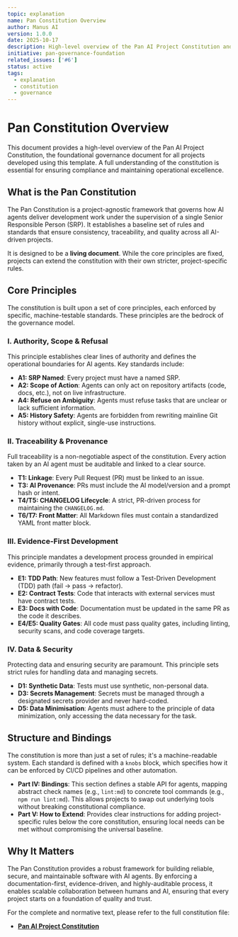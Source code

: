 ```yaml
---
topic: explanation
name: Pan Constitution Overview
author: Manus AI
version: 1.0.0
date: 2025-10-17
description: High-level overview of the Pan AI Project Constitution and its core principles
initiative: pan-governance-foundation
related_issues: ['#6']
status: active
tags:
  - explanation
  - constitution
  - governance
---
```


# Pan Constitution Overview

This document provides a high-level overview of the Pan AI Project Constitution, the foundational governance document for all projects developed using this template. A full understanding of the constitution is essential for ensuring compliance and maintaining operational excellence.

## What is the Pan Constitution

The Pan Constitution is a project-agnostic framework that governs how AI agents deliver development work under the supervision of a single Senior Responsible Person (SRP). It establishes a baseline set of rules and standards that ensure consistency, traceability, and quality across all AI-driven projects.

It is designed to be a **living document**. While the core principles are fixed, projects can extend the constitution with their own stricter, project-specific rules.

## Core Principles

The constitution is built upon a set of core principles, each enforced by specific, machine-testable standards. These principles are the bedrock of the governance model.

### I. Authority, Scope & Refusal

This principle establishes clear lines of authority and defines the operational boundaries for AI agents. Key standards include:

- **A1: SRP Named**: Every project must have a named SRP.
- **A2: Scope of Action**: Agents can only act on repository artifacts (code, docs, etc.), not on live infrastructure.
- **A4: Refuse on Ambiguity**: Agents must refuse tasks that are unclear or lack sufficient information.
- **A5: History Safety**: Agents are forbidden from rewriting mainline Git history without explicit, single-use instructions.

### II. Traceability & Provenance

Full traceability is a non-negotiable aspect of the constitution. Every action taken by an AI agent must be auditable and linked to a clear source.

- **T1: Linkage**: Every Pull Request (PR) must be linked to an issue.
- **T3: AI Provenance**: PRs must include the AI model/version and a prompt hash or intent.
- **T4/T5: CHANGELOG Lifecycle**: A strict, PR-driven process for maintaining the `CHANGELOG.md`.
- **T6/T7: Front Matter**: All Markdown files must contain a standardized YAML front matter block.

### III. Evidence-First Development

This principle mandates a development process grounded in empirical evidence, primarily through a test-first approach.

- **E1: TDD Path**: New features must follow a Test-Driven Development (TDD) path (fail -> pass -> refactor).
- **E2: Contract Tests**: Code that interacts with external services must have contract tests.
- **E3: Docs with Code**: Documentation must be updated in the same PR as the code it describes.
- **E4/E5: Quality Gates**: All code must pass quality gates, including linting, security scans, and code coverage targets.

### IV. Data & Security

Protecting data and ensuring security are paramount. This principle sets strict rules for handling data and managing secrets.

- **D1: Synthetic Data**: Tests must use synthetic, non-personal data.
- **D3: Secrets Management**: Secrets must be managed through a designated secrets provider and never hard-coded.
- **D5: Data Minimisation**: Agents must adhere to the principle of data minimization, only accessing the data necessary for the task.

## Structure and Bindings

The constitution is more than just a set of rules; it's a machine-readable system. Each standard is defined with a `knobs` block, which specifies how it can be enforced by CI/CD pipelines and other automation.

- **Part IV: Bindings**: This section defines a stable API for agents, mapping abstract check names (e.g., `lint:md`) to concrete tool commands (e.g., `npm run lint:md`). This allows projects to swap out underlying tools without breaking constitutional compliance.
- **Part V: How to Extend**: Provides clear instructions for adding project-specific rules below the core constitution, ensuring local needs can be met without compromising the universal baseline.

## Why It Matters

The Pan Constitution provides a robust framework for building reliable, secure, and maintainable software with AI agents. By enforcing a documentation-first, evidence-driven, and highly-auditable process, it enables scalable collaboration between humans and AI, ensuring that every project starts on a foundation of quality and trust.

For the complete and normative text, please refer to the full constitution file:

- **[Pan AI Project Constitution](../../.specify/memory/constitution.md)**

